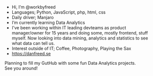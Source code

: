 - Hi, I’m @workbyfreed
- Languages; Python, JavaScript, php, html, css
- Daily driver; Manjaro
- I’m currently learning Data Analytics
- I've been working within IT leading devteams as product manager/owner for 15 years and doing some, mostly frontend, stuff myself. 
  Now looking into data mining, analytics and statistics to see what data can tell us.
- Interest outside of IT; Coffee, Photography, Playing the Sax
- https://danfreed.se

Planning to fill my GutHub with some fun Data Analytics projects.<br/>
See you around!

<!---
workbyfreed/workbyfreed is a ✨ special ✨ repository because its `README.md` (this file) appears on your GitHub profile.
You can click the Preview link to take a look at your changes.
--->
